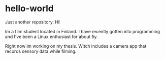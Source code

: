 # hello-world
Just another repository.
Hi!

Im a film student located in Finland.
I have recently gotten into programming and I've been a Linux enthusiast for about 5y.

Right now im working on my thesis. Witch includes a camera app that records sensory
data while filming.
